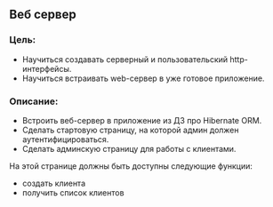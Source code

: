 ## Веб сервер

### Цель:
- Научиться создавать серверный и пользовательский http-интерфейсы.
- Научиться встраивать web-сервер в уже готовое приложение.

### Описание:
- Встроить веб-сервер в приложение из ДЗ про Hibernate ORM.
- Сделать стартовую страницу, на которой админ должен аутентифицироваться.
- Сделать админскую страницу для работы с клиентами.

На этой странице должны быть доступны следующие функции:

- создать клиента
- получить список клиентов
